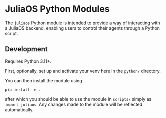 # JuliaOS Python Modules

The `juliaos` Python module is intended to provide a way of interacting with a JuliaOS backend, enabling users to control their agents through a Python script.

## Development

Requires Python 3.11+.

First, optionally, set up and activate your venv here in the `python/` directory.

You can then install the module using

```
pip install -e .
```

after which you should be able to use the module in `scripts/` simply as `import juliaos`. Any changes made to the module will be reflected automatically.

